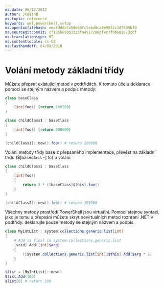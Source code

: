 ```yaml
---
ms.date: 06/12/2017
author: JKeithB
ms.topic: reference
keywords: wmf,powershell,setup
ms.openlocfilehash: eeafdd8d7a50e0bfc5ebd0ca8e9852c3d7405bf0
ms.sourcegitcommit: cf195b090b3223fa4917206dfec7f0b603873cdf
ms.translationtype: MT
ms.contentlocale: cs-CZ
ms.lasthandoff: 04/09/2018
---
```

# <a name="call-base-class-method"></a>Volání metody základní třídy

Můžete přepsat existující metod v podtřídách. K tomuto účelu deklarace pomocí se stejným názvem a podpis metody:

```powershell
class baseClass
{
    [int]foo() {return 100500}
}

class childClass1 : baseClass
{
    [int]foo() {return 200600}
}

[childClass1]::new().foo() # return 200600
```

Volání metody třídy base z přepsaného implementace, převést na základní třídu ($[baseclass –] to) u volání:

```powershell
class childClass2 : baseClass
{
    [int]foo()
    {
        return 3 * ([baseClass]$this).foo()
    }
}

[childClass2]::new().foo() # return 301500
```

Všechny metody prostředí PowerShell jsou virtuální. Pomocí stejnou syntaxí, jako je tomu u přepsání můžete skrýt nevirtuálních metod rozhraní .NET v podtřídy: deklarujte pouze metody se stejným názvem a podpis.

```powershell
class MyIntList : system.collections.generic.list[int]
{
    # Add is final in system.collections.generic.list
    [void] Add([int]$arg)
    {
        ([system.collections.generic.list[int]]$this).Add($arg * 2)
    }
}

$list = [MyIntList]::new()
$list.Add(100)
$list[0] # return 200
```
